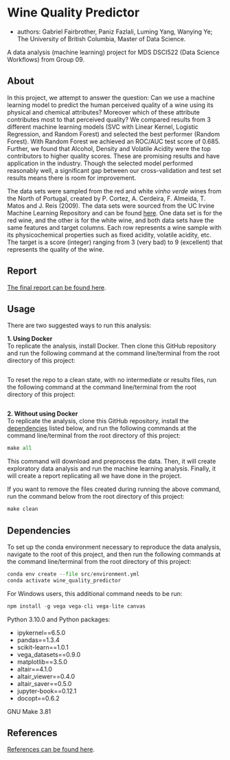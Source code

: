 # Wine Quality Predictor

- authors: Gabriel Fairbrother, Paniz Fazlali, Luming Yang, Wanying Ye; The University of British Columbia, Master of Data Science.

A data analysis (machine learning) project for MDS DSCI522 (Data Science Workflows) from Group 09.

## About
In this project, we attempt to answer the question: Can we use a machine learning model to predict the human perceived quality of a wine using its physical and chemical attributes? Moreover which of these attribute contributes most to that perceived quality? We compared results from 3 different machine learning models (SVC with Linear Kernel, Logistic Regression, and Random Forest) and selected the best performer (Random Forest). With Random Forest we achieved an ROC/AUC test score of 0.685. Further, we found that Alcohol, Density and Volatile Acidity were the top contributors to higher quality scores. These are promising results and have application in the industry. Though the selected model performed reasonably well, a significant gap between our cross-validation and test set results means there is room for improvement.


The data sets were sampled from the red and white _vinho verde_ wines from the North of Portugal, created by P. Cortez, A. Cerdeira, F. Almeida, T. Matos and J. Reis (2009). The data sets were sourced from the UC Irvine Machine Learning Repository and can be found [here](https://archive-beta.ics.uci.edu/ml/datasets/wine+quality). One data set is for the red wine, and the other is for the white wine, and both data sets have the same features and target columns. Each row represents a wine sample with its physicochemical properties such as fixed acidity, volatile acidity, etc. The target is a score (integer) ranging from 3 (very bad) to 9 (excellent) that represents the quality of the wine. 

## Report

[The final report can be found here](https://ubc-mds.github.io/DSCI_522_group09_Wine_Quality_Predictor/index.html).

## Usage
There are two suggested ways to run this analysis:

**1. Using Docker**  
To replicate the analysis, install Docker. Then clone this GitHub repository and run the following command at the command line/terminal from the root directory of this project:
```python

```
To reset the repo to a clean state, with no intermediate or results files, run the following command at the command line/terminal from the root directory of this project:
```python

```

**2. Without using Docker**  
To replicate the analysis, clone this GitHub repository, install the [dependencies](#dependencies) listed below, and run the following commands at the command line/terminal from the root directory of this project:

```python
make all
```
This command will download and preprocess the data. Then, it will create exploratory data analysis and run the machine learning analysis. Finally, it will create a report replicating all we have done in the project.

If you want to remove the files created during running the above command, run the command below from the root directory of this project:

```python
make clean
```

## Dependencies

To set up the conda environment necessary to reproduce the data analysis, navigate to the root of this project, and then run the following commands at the command line/terminal from the root directory of this project:

```python
conda env create --file src/environment.yml
conda activate wine_quality_predictor
```

For Windows users, this additional command needs to be run:
```python
npm install -g vega vega-cli vega-lite canvas
```

Python 3.10.0 and Python packages: 
- ipykernel==6.5.0
- pandas==1.3.4
- scikit-learn==1.0.1
- vega_datasets==0.9.0
- matplotlib==3.5.0
- altair==4.1.0
- altair_viewer==0.4.0
- altair_saver==0.5.0
- jupyter-book==0.12.1
- docopt==0.6.2

GNU Make 3.81

## References

[References can be found here](https://htmlpreview.github.io/?https://github.com/UBC-MDS/DSCI_522_group09_Wine_Quality_Predictor/blob/main/docs/wine_quality_predictor_report/_build/singlehtml/report_summary.html#document-bibliography).
